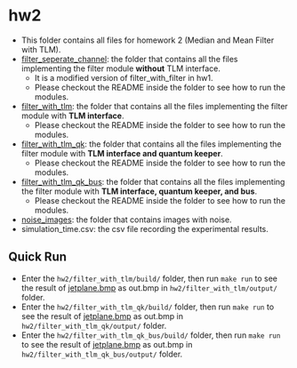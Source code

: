 # hw2
- This folder contains all files for homework 2 (Median and Mean Filter with TLM).
- [filter_seperate_channel](https://github.com/PaulWang0513/Electronic-System-Level-Design-and-Synthesis/tree/main/hw2/filter_seperate_channel): the folder that contains all the files implementing the filter module **without** TLM interface.
  - It is a modified version of filter_with_filter in hw1.
  - Please checkout the README inside the folder to see how to run the modules.
- [filter_with_tlm](https://github.com/PaulWang0513/Electronic-System-Level-Design-and-Synthesis/tree/main/hw2/filter_with_tlm): the folder that contains all the files implementing the filter module with **TLM interface**.
  - Please checkout the README inside the folder to see how to run the modules.
- [filter_with_tlm_qk](https://github.com/PaulWang0513/Electronic-System-Level-Design-and-Synthesis/tree/main/hw2/filter_with_tlm_qk): the folder that contains all the files implementing the filter module with **TLM interface and quantum keeper**.
  - Please checkout the README inside the folder to see how to run the modules.
- [filter_with_tlm_qk_bus](https://github.com/PaulWang0513/Electronic-System-Level-Design-and-Synthesis/tree/main/hw2/filter_with_tlm_qk_bus): the folder that contains all the files implementing the filter module with **TLM interface, quantum keeper, and bus**.
  - Please checkout the README inside the folder to see how to run the modules.
- [noise_images](https://github.com/PaulWang0513/Electronic-System-Level-Design-and-Synthesis/tree/main/hw2/noise_images): the folder that contains images with noise.
- simulation_time.csv: the csv file recording the experimental results.

## Quick Run
- Enter the `hw2/filter_with_tlm/build/` folder, then run `make run` to see the result of [jetplane.bmp](https://github.com/PaulWang0513/Electronic-System-Level-Design-and-Synthesis/blob/main/hw2/noise_images/jetplane_noise.bmp) as out.bmp in `hw2/filter_with_tlm/output/` folder.
- Enter the `hw2/filter_with_tlm_qk/build/` folder, then run `make run` to see the result of [jetplane.bmp](https://github.com/PaulWang0513/Electronic-System-Level-Design-and-Synthesis/blob/main/hw2/noise_images/jetplane_noise.bmp) as out.bmp in `hw2/filter_with_tlm_qk/output/` folder.
- Enter the `hw2/filter_with_tlm_qk_bus/build/` folder, then run `make run` to see the result of [jetplane.bmp](https://github.com/PaulWang0513/Electronic-System-Level-Design-and-Synthesis/blob/main/hw2/noise_images/jetplane_noise.bmp) as out.bmp in `hw2/filter_with_tlm_qk_bus/output/` folder.
